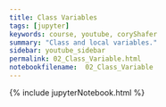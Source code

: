 ```yaml
---
title: Class Variables
tags: [jupyter]
keywords: course, youtube, coryShafer
summary: "Class and local variables."
sidebar: youtube_sidebar
permalink: 02_Class_Variable.html
notebookfilename:  02_Class_Variable
---
```


{% include jupyterNotebook.html %}